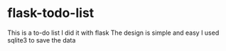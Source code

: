 # flask-todo-list
This is a to-do list I did it with flask The design is simple and easy I used sqlite3 to save the data
